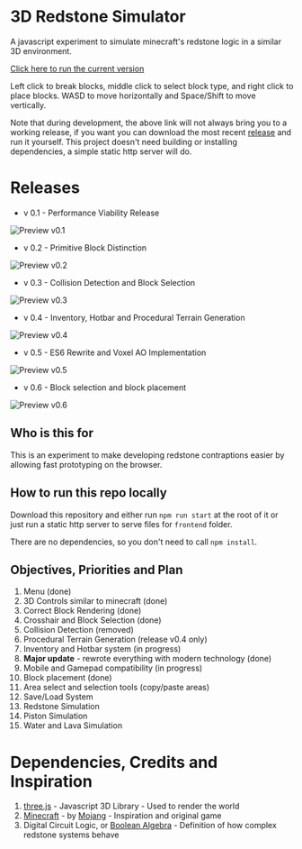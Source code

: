 # 3D Redstone Simulator

A javascript experiment to simulate minecraft's redstone logic in a similar 3D environment.

[Click here to run the current version](https://grossato.com.br/static/3D-Redstone-Simulator/)

Left click to break blocks, middle click to select block type, and right click to place blocks. WASD to move horizontally and Space/Shift to move vertically.

Note that during development, the above link will not always bring you to a working release, if you want you can download the most recent [release](https://github.com/GuilhermeRossato/3D-Redstone-Simulator/releases) and run it yourself. This project doesn't need building or installing dependencies, a simple static http server will do.

# Releases
 - v 0.1 - Performance Viability Release

![Preview v0.1](https://grossato.com.br/static/3D-Redstone-Simulator/frontend/assets/images/releases/v01_normal.gif)

 - v 0.2 - Primitive Block Distinction

![Preview v0.2](https://grossato.com.br/static/3D-Redstone-Simulator/frontend/assets/images/releases/v02_normal.png)

 - v 0.3 - Collision Detection and Block Selection

![Preview v0.3](https://grossato.com.br/static/3D-Redstone-Simulator/frontend/assets/images/releases/v03_normal.gif)

 - v 0.4 - Inventory, Hotbar and Procedural Terrain Generation

![Preview v0.4](https://grossato.com.br/static/3D-Redstone-Simulator/frontend/assets/images/releases/v04_normal.gif)

 - v 0.5 - ES6 Rewrite and Voxel AO Implementation

![Preview v0.5](https://grossato.com.br/static/3D-Redstone-Simulator/frontend/assets/images/releases/v05.gif)

 - v 0.6 - Block selection and block placement

![Preview v0.6](https://grossato.com.br/static/3D-Redstone-Simulator/frontend/assets/images/releases/v06.gif)

## Who is this for

This is an experiment to make developing redstone contraptions easier by allowing fast prototyping on the browser.

## How to run this repo locally

Download this repository and either run `npm run start` at the root of it or just run a static http server to serve files for `frontend` folder.

There are no dependencies, so you don't need to call `npm install`.

## Objectives, Priorities and Plan

1. Menu (done)
2. 3D Controls similar to minecraft (done)
3. Correct Block Rendering (done)
4. Crosshair and Block Selection (done)
5. Collision Detection (removed)
6. Procedural Terrain Generation (release v0.4 only)
7. Inventory and Hotbar system (in progress)
8. **Major update** - rewrote everything with modern technology (done)
9. Mobile and Gamepad compatibility (in progress)
10. Block placement (done)
11. Area select and selection tools (copy/paste areas)
12. Save/Load System
13. Redstone Simulation
14. Piston Simulation
15. Water and Lava Simulation

# Dependencies, Credits and Inspiration

1. [three.js](https://threejs.org/) - Javascript 3D Library - Used to render the world
2. [Minecraft](https://minecraft.net/pt-br/) - by [Mojang](https://mojang.com/) - Inspiration and original game
3. Digital Circuit Logic, or [Boolean Algebra](https://en.wikipedia.org/wiki/Boolean_algebra) - Definition of how complex redstone systems behave
